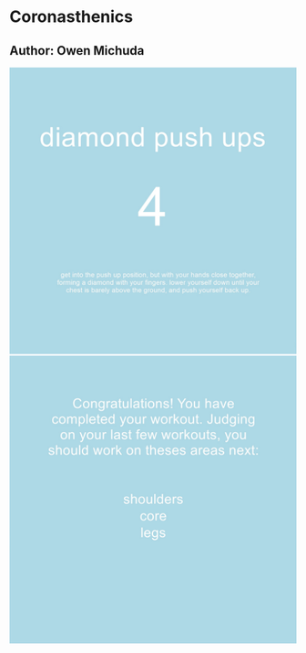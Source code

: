 # Coronasthenics
Author: Owen Michuda
---
![first image](images/project1.png)
![second image](images/project2.png)
